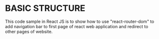 # BASIC STRUCTURE

This code sample in React JS is to show how to use "react-router-dom" to add navigation bar to first page of react web application and redirect to other pages of website. 

